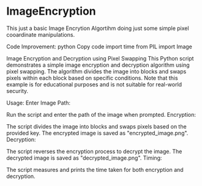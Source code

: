 # ImageEncryption
This just a basic Image Encrytion Algortihm doing just some simple pixel cooardinate manipulations.

Code Improvement:
python
Copy code
import time
from PIL import Image


Image Encryption and Decryption using Pixel Swapping
This Python script demonstrates a simple image encryption and decryption algorithm using pixel swapping. The algorithm divides the image into blocks and swaps pixels within each block based on specific conditions. Note that this example is for educational purposes and is not suitable for real-world security.

Usage:
Enter Image Path:

Run the script and enter the path of the image when prompted.
Encryption:

The script divides the image into blocks and swaps pixels based on the provided key.
The encrypted image is saved as "encrypted_image.png".
Decryption:

The script reverses the encryption process to decrypt the image.
The decrypted image is saved as "decrypted_image.png".
Timing:

The script measures and prints the time taken for both encryption and decryption.
